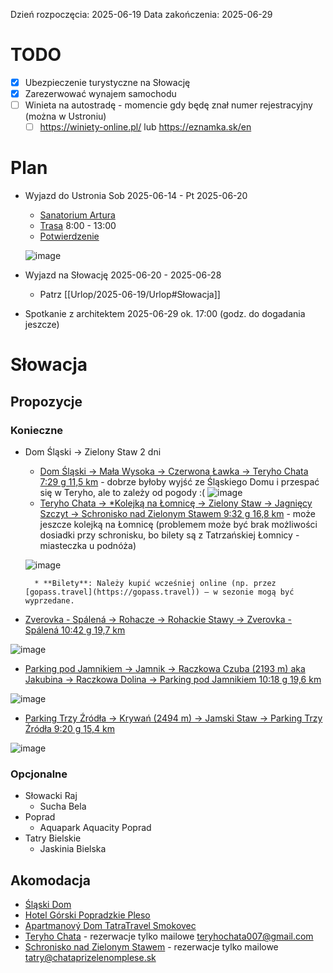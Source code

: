 Dzień rozpoczęcia: 2025-06-19
Data zakończenia: 2025-06-29
# TODO
- [x] Ubezpieczenie turystyczne na Słowację
- [x] Zarezerwować wynajem samochodu
- [ ] Winieta na autostradę - momencie gdy będę znał numer rejestracyjny (można w Ustroniu)
	- [ ] https://winiety-online.pl/ lub https://eznamka.sk/en
# Plan
* Wyjazd do Ustronia Sob 2025-06-14 -  Pt 2025-06-20
	* [Sanatorium Artura](https://maps.app.goo.gl/xgrRHm4oWSPmnCFE7)
	* [Trasa](https://maps.app.goo.gl/qeUcr7MDdU1kgpDt6) 8:00 - 13:00
	* [Potwierdzenie](https://secure.booking.com/confirmation.en-us.html?label=gen173nr-1FCAEoggI46AdIM1gEaLYBiAEBmAExuAEZyAEP2AEB6AEB-AECiAIBqAIDuAKt2afBBsACAdICJGJmMWVkYTBkLTRjNTEtNGQ4OS1hMjg3LTZmMmNkMGY0ZGE4ZdgCBeACAQ&sid=17d1187e4ebde5cd31d7ff98c8f17531&aid=304142&auth_key=hU1BctMaNeOQzmKx&source=mytrips)
	
	![image](20250607115130.png)
	
* Wyjazd na Słowację 2025-06-20 - 2025-06-28
	* Patrz [[Urlop/2025-06-19/Urlop#Słowacja]]
* Spotkanie z architektem 2025-06-29 ok. 17:00 (godz. do dogadania jeszcze)
# Słowacja
## Propozycje
### Konieczne
* Dom Śląski -> Zielony Staw 2 dni
	* [Dom Śląski -> Mała Wysoka -> Czerwona Ławka -> Teryho Chata 7:29 g 11,5 km](https://mapy.com/s/cahapobede) - dobrze byłoby wyjść ze Śląskiego Domu i przespać się w Teryho, ale to zależy od pogody :( 
	![image](20250608140903.png)
	* [Teryho Chata -> \*Kolejką na Łomnicę -> Zielony Staw -> Jagnięcy Szczyt -> Schronisko nad Zielonym Stawem 9:32 g 16,8 km](https://mapy.com/s/jucahuroda) - może jeszcze kolejką na Łomnicę (problemem może być brak możliwości dosiadki przy schronisku, bo bilety są z Tatrzańskiej Łomnicy - miasteczka u podnóża)
	
	![image](20250608140816.png)

		* **Bilety**: Należy kupić wcześniej online (np. przez [gopass.travel](https://gopass.travel)) – w sezonie mogą być wyprzedane.
* [Zverovka - Spálená -> Rohacze -> Rohackie Stawy -> Zverovka - Spálená 10:42 g 19,7 km](https://mapy.com/s/mutepekego)

![image](20250608141116.png)

* [Parking pod Jamnikiem -> Jamnik -> Raczkowa Czuba (2193 m) aka Jakubina -> Raczkowa Dolina -> Parking pod Jamnikiem 10:18 g 19,6 km](https://mapy.com/s/heretezecu)

![image](20250608140703.png)

* [Parking Trzy Źródła -> Krywań (2494 m) -> Jamski Staw -> Parking Trzy Źródła 9:20 g 15,4 km](https://mapy.com/s/kugohepeka)

![image](20250608140726.png)

### Opcjonalne
* Słowacki Raj
	* Sucha Bela
* Poprad
	* Aquapark Aquacity Poprad
* Tatry Bielskie
	* Jaskinia Bielska
## Akomodacja
* [Śląski Dom](https://www.booking.com/hotel/sk/sliezsky-dom.html?aid=808251&auth_success=1)
* [Hotel Górski Popradzkie Pleso](https://www.booking.com/hotel/sk/popredska-c-pleso.pl.html?aid=808251&sid=cbe754afe62a7199d98333d1c2456e04&all_sr_blocks=33363903_400817965_1_33_0&checkin=2025-06-20&checkout=2025-06-28&dest_id=-847329&dest_type=city&dist=0&group_adults=1&group_children=0&hapos=3&highlighted_blocks=33363903_400817965_1_33_0&hpos=3&matching_block_id=33363903_400817965_1_33_0&no_rooms=1&req_adults=1&req_children=0&room1=A&sb_price_type=total&sr_order=popularity&sr_pri_blocks=33363903_400817965_1_33_0__43269&srepoch=1749320171&srpvid=f10c806ec0c7096c&type=total&ucfs=1&#hotelTmpl)
* [Apartmanový Dom TatraTravel Smokovec](https://www.booking.com/hotel/sk/smokovec-apartmanovy-dom.pl.html?aid=808251&sid=cbe754afe62a7199d98333d1c2456e04&all_sr_blocks=38778302_332799193_0_2_0_788660&checkin=2025-06-20&checkout=2025-06-28&dest_id=-847329&dest_type=city&dist=0&group_adults=1&group_children=0&hapos=2&highlighted_blocks=38778302_332799193_0_2_0_788660&hpos=2&matching_block_id=38778302_332799193_0_2_0_788660&no_rooms=1&req_adults=1&req_children=0&room1=A&sb_price_type=total&sr_order=popularity&sr_pri_blocks=38778302_332799193_0_2_0_788660_83736&srepoch=1749320167&srpvid=f10c806ec0c7096c&type=total&ucfs=1&#hotelTmpl)
* [Teryho Chata](https://www.teryhochata.sk/en/accommodation/) - rezerwacje tylko mailowe teryhochata007@gmail.com
* [Schronisko nad Zielonym Stawem](https://chataprizelenomplese.sk/en/) - rezerwacje tylko mailowe tatry@chataprizelenomplese.sk